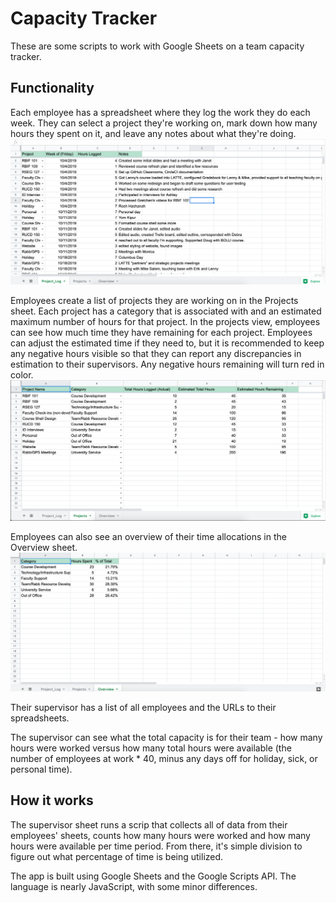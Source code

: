 # Capacity Tracker
These are some scripts to work with Google Sheets on a team capacity tracker. 

## Functionality 
Each employee has a spreadsheet where they log the work they do each week. They can select a project they're working on, mark down how many hours they spent on it, and leave any notes about what they're doing.
![screenshot of capacity tracker - project log](https://github.com/larsz-o/capactiy-tracker-google-scripts/blob/master/screenshot.png?raw=true)

Employees create a list of projects they are working on in the Projects sheet. Each project has a category that is associated with and an estimated maximum number of hours for that project. In the projects view, employees can see how much time they have remaining for each project. Employees can adjust the estimated time if they need to, but it is recommended to keep any negative hours visible so that they can report any discrepancies in estimation to their supervisors. Any negative hours remaining will turn red in color.
![screenshot of capacity tracker - project view](https://github.com/larsz-o/capactiy-tracker-google-scripts/blob/master/screenshot2.png?raw=true)

Employees can also see an overview of their time allocations in the Overview sheet. 
![screenshot of capacity tracker - project view](https://github.com/larsz-o/capactiy-tracker-google-scripts/blob/master/screenshot3.png?raw=true)

Their supervisor has a list of all employees and the URLs to their spreadsheets. 

The supervisor can see what the total capacity is for their team - how many hours were worked versus how many total hours were available (the number of employees at work * 40, minus any days off for holiday, sick, or personal time). 

## How it works
The supervisor sheet runs a scrip that collects all of data from their employees' sheets, counts how many hours were worked and how many hours were available per time period. From there, it's simple division to figure out what percentage of time is being utilized. 

The app is built using Google Sheets and the Google Scripts API. The language is nearly JavaScript, with some minor differences. 